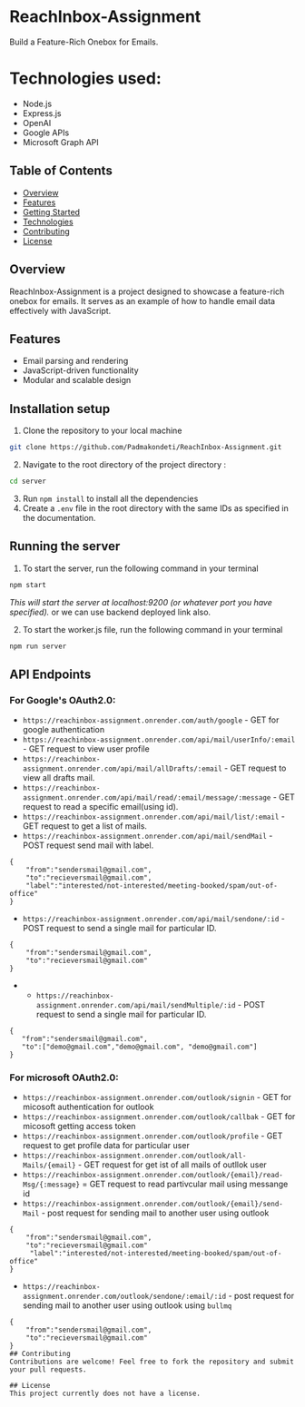 # ReachInbox-Assignment

Build a Feature-Rich Onebox for Emails.

# Technologies used:
- Node.js
- Express.js
- OpenAI
- Google APIs
- Microsoft Graph API

## Table of Contents
- [Overview](#overview)
- [Features](#features)
- [Getting Started](#getting-started)
- [Technologies](#technologies)
- [Contributing](#contributing)
- [License](#license)

## Overview
ReachInbox-Assignment is a project designed to showcase a feature-rich onebox for emails. It serves as an example of how to handle email data effectively with JavaScript.

## Features
- Email parsing and rendering
- JavaScript-driven functionality
- Modular and scalable design

## Installation setup
1. Clone the repository to your local machine
```bash
git clone https://github.com/Padmakondeti/ReachInbox-Assignment.git
```
2. Navigate to the root directory of the project directory :
```bash 
cd server
```
3. Run `npm install` to install all the dependencies
4. Create a `.env` file in the root directory with the same IDs as specified in the documentation.

## Running the server
1. To start the server, run the following command in your terminal
```bash
npm start
```
*This will start the server at localhost:9200 (or whatever port you have specified).*
or we can use backend deployed link also.

2. To start the worker.js file, run the following command in your terminal
```bash
npm run server
```

## API Endpoints

### For Google's OAuth2.0:
- `https://reachinbox-assignment.onrender.com/auth/google` - GET for google authentication
- `https://reachinbox-assignment.onrender.com/api/mail/userInfo/:email` - GET request to view user profile
- `https://reachinbox-assignment.onrender.com/api/mail/allDrafts/:email` - GET request to view all drafts mail.
- `https://reachinbox-assignment.onrender.com/api/mail/read/:email/message/:message` - GET request to read a specific email(using id).
- `https://reachinbox-assignment.onrender.com/api/mail/list/:email` - GET request to get a list of mails.
- `https://reachinbox-assignment.onrender.com/api/mail/sendMail` - POST request send mail with label.
```
{
    "from":"sendersmail@gmail.com",
    "to":"recieversmail@gmail.com",
    "label":"interested/not-interested/meeting-booked/spam/out-of-office"
}
```
- `https://reachinbox-assignment.onrender.com/api/mail/sendone/:id` - POST request to send a single mail for particular ID.
```
{
    "from":"sendersmail@gmail.com",
    "to":"recieversmail@gmail.com"
}
```
- - `https://reachinbox-assignment.onrender.com/api/mail/sendMultiple/:id` - POST request to send a single mail for particular ID.
 ```
{
    "from":"sendersmail@gmail.com",
    "to":["demo@gmail.com","demo@gmail.com", "demo@gmail.com"]
}
```

### For microsoft OAuth2.0:

- `https://reachinbox-assignment.onrender.com/outlook/signin` - GET for micosoft authentication for outlook
- `https://reachinbox-assignment.onrender.com/outlook/callbak` - GET for micosoft getting access token
- `https://reachinbox-assignment.onrender.com/outlook/profile` - GET request to get profile data for particular user
- `https://reachinbox-assignment.onrender.com/outlook/all-Mails/{email}` - GET request for get ist of all mails of outllok user
- `https://reachinbox-assignment.onrender.com/outlook/{email}/read-Msg/{:message}` = GET request to read partivcular mail using messange id
- `https://reachinbox-assignment.onrender.com/outlook/{email}/send-Mail` - post request for sending mail to another user using outlook
```
{
    "from":"sendersmail@gmail.com",
    "to":"recieversmail@gmail.com"
     "label":"interested/not-interested/meeting-booked/spam/out-of-office"
}
```
- `https://reachinbox-assignment.onrender.com/outlook/sendone/:email/:id` - post request for sending mail to another user using outlook using `bullmq`
```
{
    "from":"sendersmail@gmail.com",
    "to":"recieversmail@gmail.com"
}
## Contributing
Contributions are welcome! Feel free to fork the repository and submit your pull requests.

## License
This project currently does not have a license.
